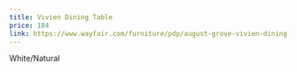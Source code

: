 ```yaml
---
title: Vivien Dining Table
price: 184
link: https://www.wayfair.com/furniture/pdp/august-grove-vivien-dining-table-atgr3402.html?piid=17610688
---
```


White/Natural
